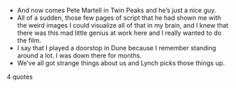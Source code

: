  - And now comes Pete Martell in Twin Peaks and he’s just a nice guy.
 - All of a sudden, those few pages of script that he had shown me with the weird images I could visualize all of that in my brain, and I knew that there was this mad little genius at work here and I really wanted to do the film.
 - I say that I played a doorstop in Dune because I remember standing around a lot. I was down there for months.
 - We’ve all got strange things about us and Lynch picks those things up.

4 quotes